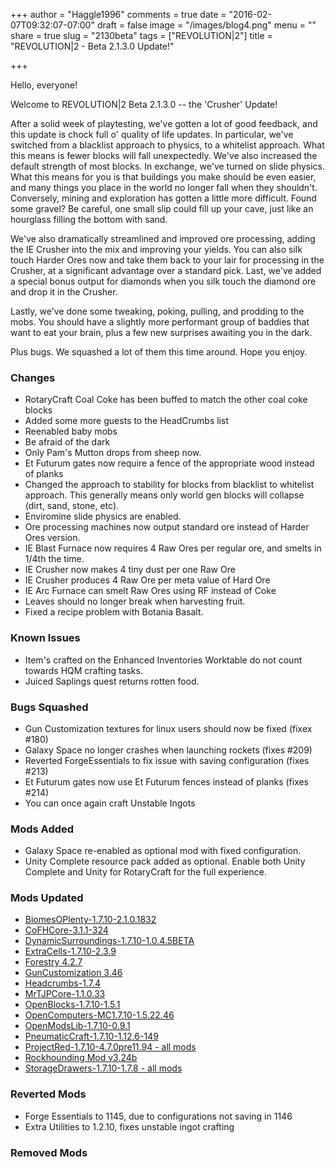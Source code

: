 +++
author = "Haggle1996"
comments = true
date = "2016-02-07T09:32:07-07:00"
draft = false
image = "/images/blog4.png"
menu = ""
share = true
slug = "2130beta"
tags = ["REVOLUTION|2"]
title = "REVOLUTION|2 - Beta 2.1.3.0 Update!"

+++

Hello, everyone!

Welcome to REVOLUTION|2 Beta 2.1.3.0 -- the 'Crusher' Update!

After a solid week of playtesting, we've gotten a lot of good feedback, and this update is chock full o' quality of life updates. In particular, we've switched from a blacklist approach to physics, to a whitelist approach. What this means is fewer blocks will fall unexpectedly. We've also increased the default strength of most blocks. In exchange, we've turned on slide physics. What this means for you is that buildings you make should be even easier, and many things you place in the world no longer fall when they shouldn't. Conversely, mining and exploration has gotten a little more difficult. Found some gravel? Be careful, one small slip could fill up your cave, just like an hourglass filling the bottom with sand.

We've also dramatically streamlined and improved ore processing, adding the IE Crusher into the mix and improving your yields. You can also silk touch Harder Ores now and take them back to your lair for processing in the Crusher, at a significant advantage over a standard pick. Last, we've added a special bonus output for diamonds when you silk touch the diamond ore and drop it in the Crusher.

Lastly, we've done some tweaking, poking, pulling, and prodding to the mobs. You should have a slightly more performant group of baddies that want to eat your brain, plus a few new surprises awaiting you in the dark.  

Plus bugs. We squashed a lot of them this time around. Hope you enjoy.

### Changes
- RotaryCraft Coal Coke has been buffed to match the other coal coke blocks
- Added some more guests to the HeadCrumbs list
- Reenabled baby mobs
- Be afraid of the dark
- Only Pam's Mutton drops from sheep now.
- Et Futurum gates now require a fence of the appropriate wood instead of planks 
- Changed the approach to stability for blocks from blacklist to whitelist approach. This generally means only world gen blocks will collapse (dirt, sand, stone, etc).
- Enviromine slide physics are enabled.
- Ore processing machines now output standard ore instead of Harder Ores version.
- IE Blast Furnace now requires 4 Raw Ores per regular ore, and smelts in 1/4th the time.
- IE Crusher now makes 4 tiny dust per one Raw Ore
- IE Crusher produces 4 Raw Ore per meta value of Hard Ore
- IE Arc Furnace can smelt Raw Ores using RF instead of Coke
- Leaves should no longer break when harvesting fruit.
- Fixed a recipe problem with Botania Basalt.

### Known Issues
- Item's crafted on the Enhanced Inventories Worktable do not count towards HQM crafting tasks.
- Juiced Saplings quest returns rotten food.

### Bugs Squashed
- Gun Customization textures for linux users should now be fixed (fixex #180)
- Galaxy Space no longer crashes when launching rockets (fixes #209)
- Reverted ForgeEssentials to fix issue with saving configuration (fixes #213)
- Et Futurum gates now use Et Futurum fences instead of planks (fixes #214)
- You can once again craft Unstable Ingots

### Mods Added
- Galaxy Space re-enabled as optional mod with fixed configuration.
- Unity Complete resource pack added as optional. Enable both Unity Complete and Unity for RotaryCraft for the full experience.

### Mods Updated
- [BiomesOPlenty-1.7.10-2.1.0.1832](http://minecraft.curseforge.com/mc-mods/220318-mod/files/2280306)
- [CoFHCore-3.1.1-324](http://minecraft.curseforge.com/mc-mods/69162-mod/files/2280536)
- [DynamicSurroundings-1.7.10-1.0.4.5BETA](http://minecraft.curseforge.com/mc-mods/238891-mod/files/2280413)
- [ExtraCells-1.7.10-2.3.9](http://minecraft.curseforge.com/mc-mods/229218-mod/files/2280629)
- [Forestry 4.2.7](http://minecraft.curseforge.com/mc-mods/59751-mod/files/2279564)
- [GunCustomization 3.46](http://minecraft.curseforge.com/mc-mods/236073-mod/files/2279939)
- [Headcrumbs-1.7.4](http://minecraft.curseforge.com/mc-mods/222838-mod/files/2279949)
- [MrTJPCore-1.1.0.33](http://minecraft.curseforge.com/mc-mods/229002-mod/files/2279413)
- [OpenBlocks-1.7.10-1.5.1](http://minecraft.curseforge.com/mc-mods/228816-mod/files/2280606)
- [OpenComputers-MC1.7.10-1.5.22.46](http://minecraft.curseforge.com/mc-mods/223008-mod/files/2280566)
- [OpenModsLib-1.7.10-0.9.1](http://minecraft.curseforge.com/mc-mods/228815-mod/files/2280605)
- [PneumaticCraft-1.7.10-1.12.6-149](http://minecraft.curseforge.com/mc-mods/224125-mod/files/2280328)
- [ProjectRed-1.7.10-4.7.0pre11.94 - all mods](http://minecraft.curseforge.com/mc-mods/228702-mod/files/2280019)
- [Rockhounding Mod v3.24b](http://minecraft.curseforge.com/projects/rockhounding-mod/files/2280652)
- [StorageDrawers-1.7.10-1.7.8 - all mods](http://minecraft.curseforge.com/mc-mods/223852-mod/files/2280531)

### Reverted Mods
- Forge Essentials to 1145, due to configurations not saving in 1146
- Extra Utilities to 1.2.10, fixes unstable ingot crafting

### Removed Mods
